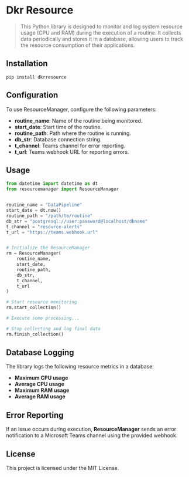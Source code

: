 # **Dkr Resource**

> This Python library is designed to monitor and log system resource usage (CPU and RAM) during the execution of a routine. It collects data periodically and stores it in a database, allowing users to track the resource consumption of their applications.

## **Installation**

```plaintext
pip install dkrresource
```

## **Configuration**

To use ResourceManager, configure the following parameters:

- **routine_name**: Name of the routine being monitored.
- **start_date**: Start time of the routine.
- **routine_path**: Path where the routine is running.
- **db_str**: Database connection string.
- **t_channel**: Teams channel for error reporting.
- **t_url**: Teams webhook URL for reporting errors.

## **Usage**

```python
from datetime import datetime as dt
from resourcemanager import ResourceManager


routine_name = "DataPipeline"
start_date = dt.now()
routine_path = "/path/to/routine"
db_str = "postgresql://user:password@localhost/dbname"
t_channel = "resource-alerts"
t_url = "https://teams.webhook.url"


# Initialize the ResourceManager
rm = ResourceManager(
    routine_name,
    start_date,
    routine_path,
    db_str,
    t_channel,
    t_url
)

# Start resource monitoring
rm.start_collection()

# Execute some processing...

# Stop collecting and log final data
rm.finish_collection()
```
## **Database Logging**

The library logs the following resource metrics in a database:

- **Maximum CPU usage**
- **Average CPU usage**
- **Maximum RAM usage**
- **Average RAM usage**

## **Error Reporting**

If an issue occurs during execution, **ResourceManager** sends an error notification to a Microsoft Teams channel using the provided webhook.


## **License**

This project is licensed under the MIT License.